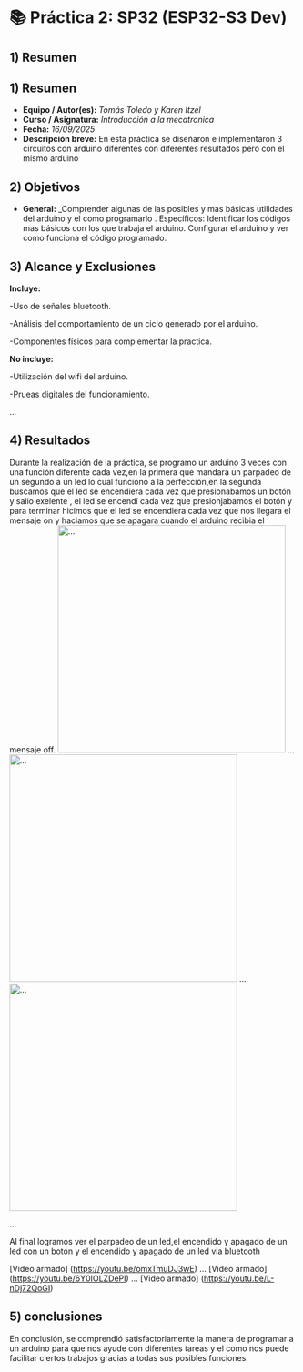 # 📚 Práctica 2: SP32 (ESP32-S3 Dev)
## 1) Resumen
## 1) Resumen

- **Equipo / Autor(es):** _Tomás Toledo y Karen Itzel_  
- **Curso / Asignatura:** _Introducción a la mecatronica_  
- **Fecha:** _16/09/2025_  
- **Descripción breve:** En esta práctica se diseñaron e implementaron 3 circuitos con arduino diferentes con diferentes resultados pero con el mismo arduino
## 2) Objetivos
- **General:** _Comprender algunas de las posibles y mas básicas utilidades del arduino y el como programarlo .
Específicos:
Identificar los códigos mas básicos con los que trabaja el arduino.
Configurar el arduino y ver como funciona el código programado.

## 3) Alcance y Exclusiones
**Incluye:**

-Uso de señales bluetooth.

-Análisis del comportamiento de un ciclo generado por el arduino.

-Componentes físicos para complementar la practica.

**No incluye:**

-Utilización del wifi del arduino.

-Prueas digitales del funcionamiento.

...


## 4) Resultados

Durante la realización de la práctica, se programo un arduino 3 veces con una función diferente cada vez,en la primera que mandara un parpadeo de un segundo a un led lo cual funciono a la perfección,en la segunda buscamos que el led se encendiera cada vez que presionabamos un botón y salio exelente , el led se encendí cada vez que presionjabamos el botón y para terminar hicimos que el led se encendiera cada vez que nos llegara el mensaje on y haciamos que se apagara cuando el arduino recibia el mensaje off.
<img src="recursos/imgs/20250919_134527000_iOS.png" alt="..." width="400px">
...
<img src="recursos/imgs/20250919_134533000_iOS.png" alt="..." width="400px">
...
<img src="recursos/imgs/20250919_134549000_iOS.png" alt="..." width="400px">

...

Al final logramos ver el parpadeo de un led,el encendido y apagado de un led con un botón y el encendido y apagado de un led via bluetooth

[Video armado] (https://youtu.be/omxTmuDJ3wE)
...
[Video armado] (https://youtu.be/6Y0IOLZDePI)
...
[Video armado] (https://youtu.be/L-nDj72QoGI)
## 5) conclusiones
En conclusión, se comprendió satisfactoriamente la manera de programar a un arduino para que nos ayude con diferentes tareas y el como nos puede facilitar ciertos trabajos gracias a todas sus posibles funciones.
